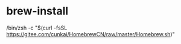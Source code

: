 # brew-install


/bin/zsh -c "$(curl -fsSL https://gitee.com/cunkai/HomebrewCN/raw/master/Homebrew.sh)"
